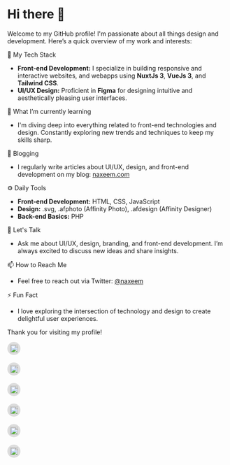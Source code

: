 # Hi there 👋

Welcome to my GitHub profile! I'm passionate about all things design and development. Here’s a quick overview of my work and interests:

🔧 My Tech Stack
- **Front-end Development:** I specialize in building responsive and interactive websites, and webapps using **NuxtJs 3**, **VueJs 3**, and **Tailwind CSS**.
- **UI/UX Design:** Proficient in **Figma** for designing intuitive and aesthetically pleasing user interfaces.

🌱 What I’m currently learning
- I'm diving deep into everything related to front-end technologies and design. Constantly exploring new trends and techniques to keep my skills sharp.

📝 Blogging
- I regularly write articles about UI/UX, design, and front-end development on my blog: [naxeem.com](https://naxeem.com)

⚙️ Daily Tools
- **Front-end Development:** HTML, CSS, JavaScript
- **Design:** .svg, .afphoto (Affinity Photo), .afdesign (Affinity Designer)
- **Back-end Basics:** PHP

💬 Let's Talk
- Ask me about UI/UX, design, branding, and front-end development. I’m always excited to discuss new ideas and share insights.

📫 How to Reach Me
- Feel free to reach out via Twitter: [@naxeem](https://twitter.com/naxeem)

⚡ Fun Fact
- I love exploring the intersection of technology and design to create delightful user experiences.

Thank you for visiting my profile!


<p align="left flex">
<a href="https://codepen.io/naxeem" target="blank" style="background-color: rgb(221, 221, 221);display: flex;justify-content: center;width: 30px;height: 30px;justify-items: center;align-items: center;border-radius: 100%;"><img align="center" src="https://cdn.jsdelivr.net/npm/simple-icons@6.3.0/icons/codepen.svg" alt="naxeem" height="18" width="18" style="background-color:transparent" /></a>&nbsp;&nbsp;
<a href="https://twitter.com/naxeem" target="blank" style="background-color: rgb(221, 221, 221);display: flex;justify-content: center;width: 30px;height: 30px;justify-items: center;align-items: center;border-radius: 100%;"><img align="center" src="https://cdn.jsdelivr.net/npm/simple-icons@6.3.0/icons/twitter.svg" alt="naxeem" height="18" width="18" style="background-color:transparent" /></a>&nbsp;&nbsp;
<a href="https://linkedin.com/in/naxeem" target="blank" style="background-color: rgb(221, 221, 221);display: flex;justify-content: center;width: 30px;height: 30px;justify-items: center;align-items: center;border-radius: 100%;"><img align="center" src="https://cdn.jsdelivr.net/npm/simple-icons@6.3.0/icons/linkedin.svg" alt="naxeem" height="18" width="18" style="background-color:transparent" /></a>&nbsp;&nbsp;
<a href="https://dribbble.com/naxeem" target="blank" style="background-color: rgb(221, 221, 221);display: flex;justify-content: center;width: 30px;height: 30px;justify-items: center;align-items: center;border-radius: 100%;"><img align="center" src="https://cdn.jsdelivr.net/npm/simple-icons@6.3.0/icons/dribbble.svg" alt="naxeem" height="18" width="18" style="background-color:transparent" /></a>&nbsp;&nbsp;
<a href="https://www.behance.net/naxeem" target="blank" style="background-color: rgb(221, 221, 221);display: flex;justify-content: center;width: 30px;height: 30px;justify-items: center;align-items: center;border-radius: 100%;"><img align="center" src="https://cdn.jsdelivr.net/npm/simple-icons@6.3.0/icons/behance.svg" alt="naxeem" height="18" width="18" style="background-color:transparent" /></a>&nbsp;&nbsp;
<a href="https://www.polywork.com/naxeem" target="blank" style="background-color: rgb(221, 221, 221);display: flex;justify-content: center;width: 30px;height: 30px;justify-items: center;align-items: center;border-radius: 100%;"><img align="center" src="https://cdn.jsdelivr.net/npm/simple-icons@6.3.0/icons/polywork.svg" alt="naxeem" height="18" width="18" style="background-color:transparent" /></a>
</p>
